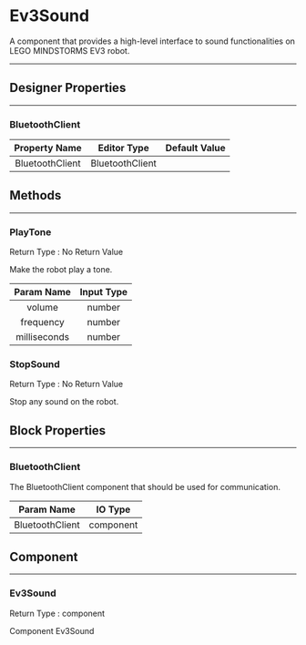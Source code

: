 <!--
  Copyright © 2013-2021 MIT, All rights reserved
  Released under the Apache License, Version 2.0
  http://www.apache.org/licenses/LICENSE-2.0
-->

# Ev3Sound

A component that provides a high-level interface to sound functionalities on LEGO MINDSTORMS EV3 robot.

---

## Designer Properties

---

### BluetoothClient

|  Property Name  |   Editor Type   | Default Value |
| :-------------: | :-------------: | :-----------: |
| BluetoothClient | BluetoothClient |               |

## Methods

---

### PlayTone

<div block-type = "component_method" component-selector = "Ev3Sound" method-selector = "PlayTone" id = "ev3sound-playtone"></div>

Return Type : No Return Value

Make the robot play a tone.

|  Param Name  | Input Type |
| :----------: | :--------: |
|    volume    |   number   |
|   frequency  |   number   |
| milliseconds |   number   |

### StopSound

<div block-type = "component_method" component-selector = "Ev3Sound" method-selector = "StopSound" id = "ev3sound-stopsound"></div>

Return Type : No Return Value

Stop any sound on the robot.

## Block Properties

---

### BluetoothClient

<div block-type = "component_set_get" component-selector = "Ev3Sound" property-selector = "BluetoothClient" property-type = "get" id = "get-ev3sound-bluetoothclient"></div>

<div block-type = "component_set_get" component-selector = "Ev3Sound" property-selector = "BluetoothClient" property-type = "set" id = "set-ev3sound-bluetoothclient"></div>

The BluetoothClient component that should be used for communication.

|    Param Name   |  IO Type  |
| :-------------: | :-------: |
| BluetoothClient | component |

## Component

---

### Ev3Sound

<div block-type = "component_component_block" component-selector = "Ev3Sound" id = "component-ev3sound"></div>

Return Type : component

Component Ev3Sound

